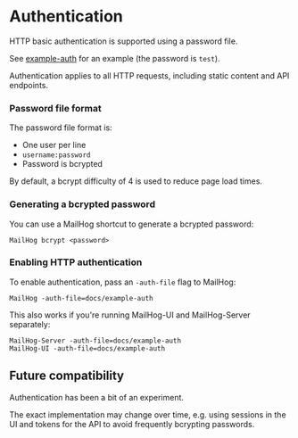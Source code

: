 # Authentication

HTTP basic authentication is supported using a password file.

See [example-auth](example-auth) for an example (the password is `test`).

Authentication applies to all HTTP requests, including static content
and API endpoints.

### Password file format

The password file format is:

- One user per line
- `username:password`
- Password is bcrypted

By default, a bcrypt difficulty of 4 is used to reduce page load times.

### Generating a bcrypted password

You can use a MailHog shortcut to generate a bcrypted password:

    MailHog bcrypt <password>

### Enabling HTTP authentication

To enable authentication, pass an `-auth-file` flag to MailHog:

    MailHog -auth-file=docs/example-auth

This also works if you're running MailHog-UI and MailHog-Server separately:

    MailHog-Server -auth-file=docs/example-auth
    MailHog-UI -auth-file=docs/example-auth

## Future compatibility

Authentication has been a bit of an experiment.

The exact implementation may change over time, e.g. using sessions in the UI
and tokens for the API to avoid frequently bcrypting passwords.
